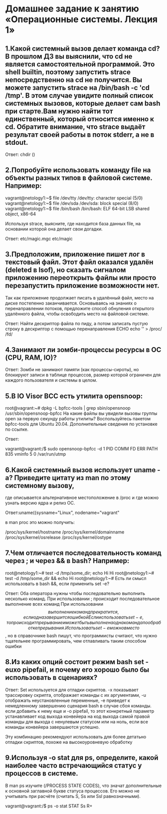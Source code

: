 # Домашнее задание к занятию «Операционные системы. Лекция 1»

## 1.Какой системный вызов делает команда cd? В прошлом ДЗ вы выяснили, что cd не является самостоятельной программой. Это shell builtin, поэтому запустить strace непосредственно на cd не получится. Вы можете запустить strace на /bin/bash -c 'cd /tmp'. В этом случае увидите полный список системных вызовов, которые делает сам bash при старте.Вам нужно найти тот единственный, который относится именно к cd. Обратите внимание, что strace выдаёт результат своей работы в поток stderr, а не в stdout.


Ответ: chdir ()


## 2.Попробуйте использовать команду file на объекты разных типов в файловой системе. Например:

vagrant@netology1:~$ file /dev/tty
/dev/tty: character special (5/0)
vagrant@netology1:~$ file /dev/sda
/dev/sda: block special (8/0)
vagrant@netology1:~$ file /bin/bash
/bin/bash: ELF 64-bit LSB shared object, x86-64

Используя strace, выясните, где находится база данных file, на основании которой она делает свои догадки.


Ответ: 
etc/magic.mgc
etc/magic

## 3.Предположим, приложение пишет лог в текстовый файл. Этот файл оказался удалён (deleted в lsof), но сказать сигналом приложению переоткрыть файлы или просто перезапустить приложение возможности нет. 
 Так как приложение продолжает писать в удалённый файл, место на диске постепенно заканчивается. 
 Основываясь на знаниях о перенаправлении потоков, предложите способ обнуления открытого удалённого файла, чтобы освободить место на файловой системе.
 
 Ответ: Найти дескриптор файла по пиду, а потом записать пустую строку в дескриптор с помощью перенаправления ECHO echo '' > /proc/ <pid>/fd/ <filediscriptor>
 
 
## 4.Занимают ли зомби-процессы ресурсы в ОС (CPU, RAM, IO)?

Ответ: Зомби не занимают памяти (как процессы-сироты), но блокируют записи в таблице процессов, размер которой ограничен для каждого пользователя и системы в целом.

## 5.В IO Visor BCC есть утилита opensnoop:

root@vagrant:~# dpkg -L bpfcc-tools | grep sbin/opensnoop
/usr/sbin/opensnoop-bpfcc
На какие файлы вы увидели вызовы группы open за первую секунду работы утилиты? 
Воспользуйтесь пакетом bpfcc-tools для Ubuntu 20.04. Дополнительные сведения по установке по ссылке.

Ответ:

vagrant@vagrant:/$ sudo opensnoop-bpfcc -d 1
PID    COMM               FD ERR PATH
835    vminfo              5   0 /var/run/utmp

## 6.Какой системный вызов использует uname -a? Приведите цитату из man по этому системному вызову, 
где описывается альтернативное местоположение в /proc и где можно узнать версию ядра и релиз ОС.

Ответ:uname({sysname="Linux", nodename="vagrant"

в man proс это можно получить:

/proc/sys/kernel/hostname 
/proc/sys/kernel/domainname
/proc/sys/kernel/osrelease
/proc/sys/kernel/ostype

## 7.Чем отличается последовательность команд через ; и через && в bash? Например:

root@netology1:~# test -d /tmp/some_dir; echo Hi
Hi
root@netology1:~# test -d /tmp/some_dir && echo Hi
root@netology1:~#
Есть ли смысл использовать в bash &&, если применить set -e?

Ответ:
Оба оператора нужны чтобы последовательно выполнить несколько команд. 
При использовании ; происходит последовательное выполнение всех команд
При использовании $$ выполнение команд прекратится, если одна завершится ошибкой
Если использовать set -e , то происходит прерывание и может быть выполнена одна команда по обработке прерывания.
Использовать set - e можно вместо $$, но в справочнике bash пишут, что программисты считают, что нужно тщательнее программировать, чем отлавливать таким способом ошибки
	

## 8.Из каких опций состоит режим bash set -euxo pipefail, и почему его хорошо было бы использовать в сценариях?

Ответ:
Set используется для отладки скриптов.
 -x показывает трассировку скрипта, отображает команды с их аргументами,
 -u отображать неустановленные переменные,
-e приведет к немедленному завершению сценария bash в случае сбоя команды.
если добавить к нему еще и -o pipefail, то этот конкретный параметр устанавливает код выхода конвейера на
 код выхода самой правой команды для выхода с ненулевым статусом или на ноль, если все команды конвейера завершаются успешно.

Эту комбинацию рекомендуют использовать для более детатьно отладки скриптов,  похоже на высокоуровневую обработку

## 9.Используя -o stat для ps, определите, какой наиболее часто встречающийся статус у процессов в системе. 
В man ps изучите (/PROCESS STATE CODES), что значат дополнительные к основной заглавной букве статуса процессов. 
Его можно не учитывать при расчёте (считать S, Ss или Ssl равнозначными).

vagrant@vagrant:/$ ps -o stat
STAT
Ss
R+